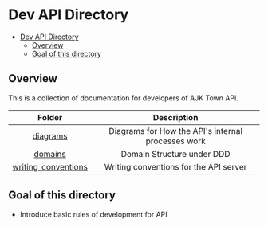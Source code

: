 # Dev API Directory

<!-- TOC -->

- [Dev API Directory](#dev-api-directory)
  - [Overview](#overview)
  - [Goal of this directory](#goal-of-this-directory)

<!-- /TOC -->

## Overview
This is a collection of documentation for developers of AJK Town API.


|                    Folder                    |                    Description                     |
|:--------------------------------------------:|:--------------------------------------------------:|
|            [diagrams](./diagrams)            | Diagrams for How the API's internal processes work |
|             [domains](./domains)             |             Domain Structure under DDD             |
| [writing_conventions](./writing_conventions) |       Writing conventions for the API server       |


## Goal of this directory
- Introduce basic rules of development for API
